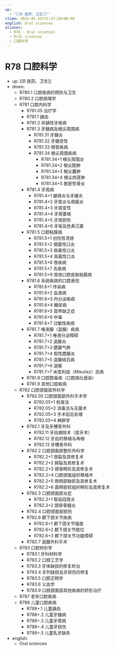 ```yaml
---
up:
  - "[[R 医药、卫生]]"
ctime: 2025-01-25T15:37:20+08:00
english: Oral sciences
aliases:
  - R78 - Oral sciences
  - Oral sciences
  - 口腔科学
---
```


# R78 口腔科学

- up: [[R 医药、卫生]]
- down:
	- R780.1 口腔疾病的预防与卫生
	- R780.2 口腔病理学
	- R781 口腔内科学
		- R781.05 治疗学
		- R781.1 龋齿
		- R781.2 非龋性牙疾病
		- R781.3 牙髓病及根尖周围病
			- R781.31 牙髓炎
			- R781.32 牙髓变性
			- R781.33 根管疾病
			- R781.34 根尖周围疾病
				- R781.34+1 根尖周围炎
				- R781.34+2 根尖脓肿
				- R781.34+3 根尖囊肿
				- R781.34+4 根尖肉芽肿
				- R781.34+5 致密性骨炎
		- R781.4 牙周病
			- R781.4+1 龈缘炎与牙龈炎
			- R781.4+2 牙周炎与周膜炎
			- R781.4+3 牙周变性
			- R781.4+4 牙周萎缩
			- R781.4+5 牙周损伤
			- R781.4+6 牙垢及色素沉着
		- R781.5 口腔粘膜病
			- R781.5+1 创伤性溃疡
			- R781.5+2 细菌性口炎
			- R781.5+3 病毒性口炎
			- R781.5+4 真菌性口炎
			- R781.5+6 唇疾病
			- R781.5+7 舌疾病
			- R781.5+9 其他口腔皮肤粘膜病
		- R781.6 系统疾病的口腔表现
			- R781.6+1 传染病
			- R781.6+2 血液病
			- R781.6+3 内分泌疾病
			- R781.6+4 糖尿病
			- R781.6+5 营养缺乏症
			- R781.6+6 中毒
			- R781.6+7 过敏性疾病
		- R781.7 唾液腺（涎腺）疾病
			- R781.7+1 唾液分泌障碍
			- R781.7+2 涎腺炎
			- R781.7+3 腮腺气肿
			- R781.7+4 假性腮腺炎
			- R781.7+5 涎腺结石病
			- R781.7+6 涎瘘
			- R781.7+7 米库利兹（Mikuliez）氏病
		- R781.8 口腔脓毒病（口腔病灶感染）
		- R781.9 其他口腔疾病
	- R782 口腔颌面部外科学
		- R782.05 口腔颌面部外科手术学
			- R782.05+1 检查法
			- R782.05+2 消毒法与无菌术
			- R782.05+3 手术前后处理
			- R782.05+4 麻醉学
		- R782.1 牙及牙槽骨外科
			- R782.11 牙齿摘除术（拔牙术）
			- R782.12 牙齿的移植与再植
			- R782.13 牙槽骨外科
		- R782.2 口腔颌面部整形外科学
			- R782.2+1 唇裂及其修复术
			- R782.2+2 腭裂及其修复术
			- R782.2+3 颌骨畸形及其修复术
			- R782.2+4 口腔颌面组织移植术
			- R782.2+5 唇颊部缺损及其修复术
			- R782.2+6 面颊部软组织畸形及其修复术
		- R782.3 口腔颌面部炎症
			- R782.3+1 智齿冠周炎
			- R782.3+2 颌骨骨髓炎
		- R782.4 口腔颌面部损伤
		- R782.6 颞下颌关节疾病
			- R782.6+1 颞下颌关节强直
			- R782.6+2 颞下颌关节脱位
			- R782.6+3 颞下颌关节功能障碍
		- R782.7 涎腺外科手术
	- R783 口腔矫形学
		- R783.1 牙科材料学
		- R783.2 口腔工艺学
		- R783.3 牙体缺损的修复矫治
		- R783.4 牙列缺损及牙损伤的修复
		- R783.5 口腔正畸学
		- R783.6 义齿学
		- R783.9 口腔颌面部其他疾病的矫形治疗
	- R787 老年口腔疾病
	- R788 儿童口腔疾病
		- R788+.1 儿童龋齿
		- R788+.2 儿童牙髓病
		- R788+.3 儿童牙周病
		- R788+.4 儿童牙损伤
		- R788+.5 儿童乳牙缺失
- english:
	- Oral sciences
